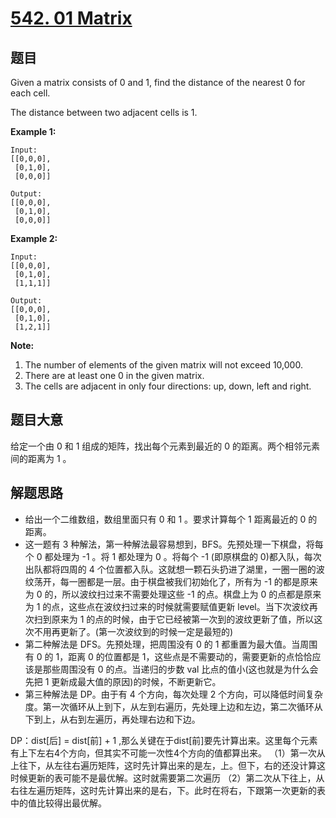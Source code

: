 # [542. 01 Matrix](https://leetcode.com/problems/01-matrix/)


## 题目

Given a matrix consists of 0 and 1, find the distance of the nearest 0 for each cell.

The distance between two adjacent cells is 1.

**Example 1:**

    Input:
    [[0,0,0],
     [0,1,0],
     [0,0,0]]
    
    Output:
    [[0,0,0],
     [0,1,0],
     [0,0,0]]

**Example 2:**

    Input:
    [[0,0,0],
     [0,1,0],
     [1,1,1]]
    
    Output:
    [[0,0,0],
     [0,1,0],
     [1,2,1]]

**Note:**

1. The number of elements of the given matrix will not exceed 10,000.
2. There are at least one 0 in the given matrix.
3. The cells are adjacent in only four directions: up, down, left and right.


## 题目大意

给定一个由 0 和 1 组成的矩阵，找出每个元素到最近的 0 的距离。两个相邻元素间的距离为 1 。


## 解题思路


- 给出一个二维数组，数组里面只有 0 和 1 。要求计算每个 1 距离最近的 0 的距离。
- 这一题有 3 种解法，第一种解法最容易想到，BFS。先预处理一下棋盘，将每个 0 都处理为 -1 。将 1 都处理为 0 。将每个 -1 (即原棋盘的 0)都入队，每次出队都将四周的 4 个位置都入队。这就想一颗石头扔进了湖里，一圈一圈的波纹荡开，每一圈都是一层。由于棋盘被我们初始化了，所有为 -1 的都是原来为 0 的，所以波纹扫过来不需要处理这些 -1 的点。棋盘上为  0 的点都是原来为 1 的点，这些点在波纹扫过来的时候就需要赋值更新 level。当下次波纹再次扫到原来为 1 的点的时候，由于它已经被第一次到的波纹更新了值，所以这次不用再更新了。(第一次波纹到的时候一定是最短的)
- 第二种解法是 DFS。先预处理，把周围没有 0 的 1 都重置为最大值。当周围有 0 的 1，距离 0 的位置都是 1，这些点是不需要动的，需要更新的点恰恰应该是那些周围没有 0 的点。当递归的步数 val 比点的值小(这也就是为什么会先把 1 更新成最大值的原因)的时候，不断更新它。
- 第三种解法是 DP。由于有 4 个方向，每次处理 2 个方向，可以降低时间复杂度。第一次循环从上到下，从左到右遍历，先处理上边和左边，第二次循环从下到上，从右到左遍历，再处理右边和下边。

DP：dist[后] = dist[前] + 1 ,那么关键在于dist[前]要先计算出来。这里每个元素有上下左右4个方向，但其实不可能一次性4个方向的值都算出来。
（1）第一次从上往下，从左往右遍历矩阵，这时先计算出来的是左，上。但下，右的还没计算这时候更新的表可能不是最优解。这时就需要第二次遍历
（2）第二次从下往上，从右往左遍历矩阵，这时先计算出来的是右，下。此时在将右，下跟第一次更新的表中的值比较得出最优解。
